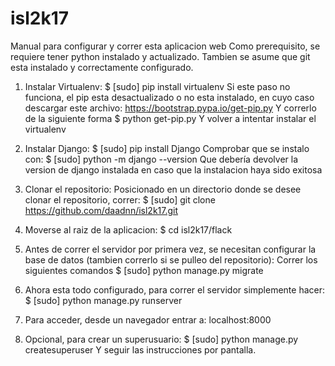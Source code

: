 # isl2k17

Manual para configurar y correr esta aplicacion web
Como prerequisito, se requiere tener python instalado y actualizado. Tambien se asume que git esta instalado y correctamente configurado.

1) Instalar Virtualenv:
$ [sudo] pip install virtualenv
Si este paso no funciona, el pip esta desactualizado o no esta instalado, en cuyo caso descargar este archivo:
https://bootstrap.pypa.io/get-pip.py
Y correrlo de la siguiente forma
$ python get-pip.py
Y volver a intentar instalar el virtualenv

2) Instalar Django:
$ [sudo] pip install Django
Comprobar que se instalo con:
$ [sudo] python -m django --version
Que debería devolver la version de django instalada en caso que la instalacion haya sido exitosa

3) Clonar el repositorio:
Posicionado en un directorio donde se desee clonar el repositorio, correr:
$ [sudo] git clone https://github.com/daadnn/isl2k17.git

4) Moverse al raiz de la aplicacion:
$ cd isl2k17/flack

5) Antes de correr el servidor por primera vez, se necesitan configurar la base de datos (tambien correrlo si se pulleo del repositorio):
Correr los siguientes comandos
$ [sudo] python manage.py migrate

6) Ahora esta todo configurado, para correr el servidor simplemente hacer:
$ [sudo] python manage.py runserver

7) Para acceder, desde un navegador entrar a:
localhost:8000

8) Opcional, para crear un superusuario:
$ [sudo] python manage.py createsuperuser
Y seguir las instrucciones por pantalla.



